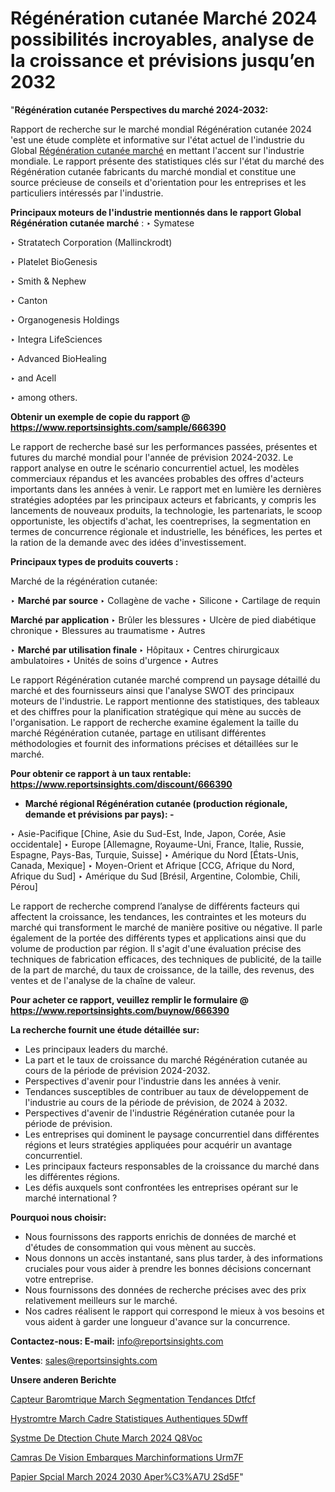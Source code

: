 # Régénération cutanée Marché 2024 possibilités incroyables, analyse de la croissance et prévisions jusqu’en 2032

"<strong>Régénération cutanée Perspectives du marché 2024-2032:</strong>

Rapport de recherche sur le marché mondial Régénération cutanée 2024 'est une étude complète et informative sur l'état actuel de l'industrie du Global <a href=https://www.reportsinsights.com/sample/666390>Régénération cutanée marché</a> en mettant l'accent sur l'industrie mondiale. Le rapport présente des statistiques clés sur l'état du marché des Régénération cutanée fabricants du marché mondial et constitue une source précieuse de conseils et d'orientation pour les entreprises et les particuliers intéressés par l'industrie.

<strong>Principaux moteurs de l'industrie mentionnés dans le rapport Global Régénération cutanée marché</strong> :
‣ Symatese

‣ Stratatech Corporation (Mallinckrodt)

‣ Platelet BioGenesis

‣ Smith & Nephew

‣ Canton

‣ Organogenesis Holdings

‣ Integra LifeSciences

‣ Advanced BioHealing

‣ and Acell

‣ among others.

<strong>Obtenir un exemple de copie du rapport @ <a href=https://www.reportsinsights.com/sample/666390>https://www.reportsinsights.com/sample/666390</a></strong>

Le rapport de recherche basé sur les performances passées, présentes et futures du marché mondial pour l'année de prévision 2024-2032. Le rapport analyse en outre le scénario concurrentiel actuel, les modèles commerciaux répandus et les avancées probables des offres d'acteurs importants dans les années à venir. Le rapport met en lumière les dernières stratégies adoptées par les principaux acteurs et fabricants, y compris les lancements de nouveaux produits, la technologie, les partenariats, le scoop opportuniste, les objectifs d'achat, les coentreprises, la segmentation en termes de concurrence régionale et industrielle, les bénéfices, les pertes et la ration de la demande avec des idées d'investissement.

<strong>Principaux types de produits couverts :</strong>

Marché de la régénération cutanée:

‣  <strong> Marché par source </strong>
‣ Collagène de vache
‣ Silicone
‣ Cartilage de requin

<strong>Marché par application </strong>
‣ Brûler les blessures
‣ Ulcère de pied diabétique chronique
‣ Blessures au traumatisme
‣ Autres

‣  <strong> <strong> Marché par utilisation finale </strong> </strong>
‣ Hôpitaux
‣ Centres chirurgicaux ambulatoires
‣ Unités de soins d'urgence
‣ Autres

Le rapport Régénération cutanée marché comprend un paysage détaillé du marché et des fournisseurs ainsi que l'analyse SWOT des principaux moteurs de l'industrie. Le rapport mentionne des statistiques, des tableaux et des chiffres pour la planification stratégique qui mène au succès de l'organisation. Le rapport de recherche examine également la taille du marché Régénération cutanée, partage en utilisant différentes méthodologies et fournit des informations précises et détaillées sur le marché.

<strong>Pour obtenir ce rapport à un taux rentable: <a href=https://www.reportsinsights.com/discount/666390>https://www.reportsinsights.com/discount/666390</a></strong>
<ul>
  <li><strong>Marché régional Régénération cutanée (production régionale, demande et prévisions par pays): -</strong></li>
</ul>
‣ Asie-Pacifique [Chine, Asie du Sud-Est, Inde, Japon, Corée, Asie occidentale]
‣ Europe [Allemagne, Royaume-Uni, France, Italie, Russie, Espagne, Pays-Bas, Turquie, Suisse]
‣ Amérique du Nord [États-Unis, Canada, Mexique]
‣ Moyen-Orient et Afrique [CCG, Afrique du Nord, Afrique du Sud]
‣ Amérique du Sud [Brésil, Argentine, Colombie, Chili, Pérou]

Le rapport de recherche comprend l’analyse de différents facteurs qui affectent la croissance, les tendances, les contraintes et les moteurs du marché qui transforment le marché de manière positive ou négative. Il parle également de la portée des différents types et applications ainsi que du volume de production par région. Il s'agit d'une évaluation précise des techniques de fabrication efficaces, des techniques de publicité, de la taille de la part de marché, du taux de croissance, de la taille, des revenus, des ventes et de l'analyse de la chaîne de valeur.

<strong>Pour acheter ce rapport, veuillez remplir le formulaire @   <a href=https://www.reportsinsights.com/buynow/666390>https://www.reportsinsights.com/buynow/666390</a></strong>

<strong>La recherche fournit une étude détaillée sur:</strong>
<ul>
  <li>Les principaux leaders du marché.</li>
  <li>La part et le taux de croissance du marché Régénération cutanée au cours de la période de prévision 2024-2032.</li>
  <li>Perspectives d'avenir pour l'industrie dans les années à venir.</li>
  <li>Tendances susceptibles de contribuer au taux de développement de l'industrie au cours de la période de prévision, de 2024 à 2032.</li>
  <li>Perspectives d'avenir de l'industrie Régénération cutanée pour la période de prévision.</li>
  <li>Les entreprises qui dominent le paysage concurrentiel dans différentes régions et leurs stratégies appliquées pour acquérir un avantage concurrentiel.</li>
  <li>Les principaux facteurs responsables de la croissance du marché dans les différentes régions.</li>
  <li>Les défis auxquels sont confrontées les entreprises opérant sur le marché international ?</li>
</ul>
<strong>Pourquoi nous choisir:</strong>
<ul>
  <li>Nous fournissons des rapports enrichis de données de marché et d'études de consommation qui vous mènent au succès.</li>
  <li>Nous donnons un accès instantané, sans plus tarder, à des informations cruciales pour vous aider à prendre les bonnes décisions concernant votre entreprise.</li>
  <li>Nous fournissons des données de recherche précises avec des prix relativement meilleurs sur le marché.</li>
  <li>Nos cadres réalisent le rapport qui correspond le mieux à vos besoins et vous aident à garder une longueur d'avance sur la concurrence.</li>
</ul>
<strong>Contactez-nous:
</strong><strong>E-mail:</strong> <a href=mailto:info@reportsinsights.com>info@reportsinsights.com</a>

<strong>Ventes</strong>: <a href=mailto:sales@reportsinsights.com>sales@reportsinsights.com</a>

<strong>Unsere anderen Berichte</strong>

<a href=https://www.linkedin.com/pulse/capteur-barom%C3%A9trique-march%C3%A9-segmentation-tendances-dtfcf/>Capteur Baromtrique March Segmentation Tendances Dtfcf</a>

<a href=https://www.linkedin.com/pulse/hyst%C3%A9rom%C3%A8tre-march%C3%A9-cadre-statistiques-authentiques-5dwff/>Hystromtre March Cadre Statistiques Authentiques 5Dwff</a>

<a href=https://www.linkedin.com/pulse/syst%C3%A8me-de-d%C3%A9tection-chute-march%C3%A9-2024-q8voc/>Systme De Dtection Chute March 2024 Q8Voc</a>

<a href=https://www.linkedin.com/pulse/cam%C3%A9ras-de-vision-embarqu%C3%A9es-march%C3%A9informations-urm7f/>Camras De Vision Embarques Marchinformations Urm7F</a>

<a href=https://www.linkedin.com/pulse/papier-sp%C3%A9cial-march%C3%A9-2024-2030-aper%C3%A7u-2sd5f/>Papier Spcial March 2024 2030 Aper%C3%A7U 2Sd5F</a>"

